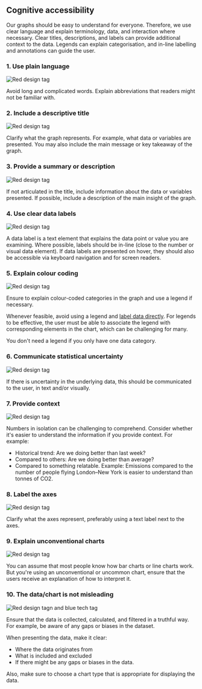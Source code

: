 <br>

## Cognitive accessibility

Our graphs should be easy to understand for everyone. Therefore, we use clear language and explain terminology, data, and interaction where necessary. Clear titles, descriptions, and labels can provide additional context to the data. Legends can explain categorisation, and in-line labelling and annotations can guide the user.

### 1. Use plain language
![Red design tag](/foundations/dataviz-tag-design.svg) 

Avoid long and complicated words. Explain abbreviations that readers might not be familiar with.

### 2. Include a descriptive title
![Red design tag](/foundations/dataviz-tag-design.svg) 

Clarify what the graph represents. For example, what data or variables are presented. You may also include the main message or key takeaway of the graph.

### 3. Provide a summary or description
![Red design tag](/foundations/dataviz-tag-design.svg) 

If not articulated in the title, include information about the data or variables presented. If possible, include a description of the main insight of the graph.

### 4. Use clear data labels
![Red design tag](/foundations/dataviz-tag-design.svg) 

A data label is a text element that explains the data point or value you are examining. Where possible, labels should be in-line (close to the number or visual data element). If data labels are presented on hover, they should also be accessible via keyboard navigation and for screen readers.

### 5. Explain colour coding
![Red design tag](/foundations/dataviz-tag-design.svg) 

Ensure to explain colour-coded categories in the graph and use a legend if necessary.

Whenever feasible, avoid using a legend and [label data directly](https://depictdatastudio.com/accessibility-quick-wins-remove-legends-and-directly-label/). For legends to be effective, the user must be able to associate the legend with corresponding elements in the chart, which can be challenging for many.

You don't need a legend if you only have one data category.

### 6. Communicate statistical uncertainty
![Red design tag](/foundations/dataviz-tag-design.svg) 

If there is uncertainty in the underlying data, this should be communicated to the user, in text and/or visually.

### 7. Provide context
![Red design tag](/foundations/dataviz-tag-design.svg) 

Numbers in isolation can be challenging to comprehend. Consider whether it's easier to understand the information if you provide context. For example:
- Historical trend: Are we doing better than last week?
- Compared to others: Are we doing better than average?
- Compared to something relatable. Example: Emissions compared to the number of people flying London–New York is easier to understand than tonnes of CO2.


### 8. Label the axes
![Red design tag](/foundations/dataviz-tag-design.svg) 

Clarify what the axes represent, preferably using a text label next to the axes.

### 9. Explain unconventional charts
![Red design tag](/foundations/dataviz-tag-design.svg) 

You can assume that most people know how bar charts or line charts work. But you're using an unconventional or uncommon chart, ensure that the users receive an explanation of how to interpret it.

### 10. The data/chart is not misleading
![Red design tagn and blue tech tag](/foundations/dataviz-tag-design-and-tech.svg)

Ensure that the data is collected, calculated, and filtered in a truthful way. For example, be aware of any gaps or biases in the dataset.

When presenting the data, make it clear:
- Where the data originates from
- What is included and excluded
- If there might be any gaps or biases in the data.

Also, make sure to choose a chart type that is appropriate for displaying the data.